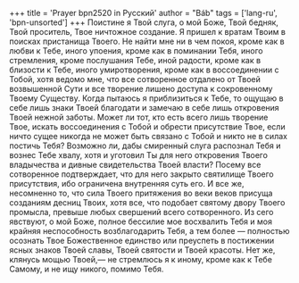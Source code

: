+++
title = 'Prayer bpn2520 in Русский'
author = "Báb"
tags = ['lang-ru', 'bpn-unsorted']
+++
Поистине я Твой слуга, о мой Боже, Твой бедняк, Твой проситель, Твое ничтожное создание. Я пришел к вратам Твоим в поисках пристанища Твоего. Не найти мне ни в чем покоя, кроме как в любви к Тебе, иного упоения, кроме как в поминании Тебя, иного стремления, кроме послушания Тебе, иной радости, кроме как в близости к Тебе, иного умиротворения, кроме как в воссоединении с Тобой, хотя ведомо мне, что все сотворенное отдалено от Твоей возвышенной Сути и все творение лишено доступа к сокровенному Твоему Существу. Когда пытаюсь я приблизиться к Тебе, то ощущаю в себе лишь знаки Твоей благодати и замечаю в себе лишь откровения Твоей нежной заботы. Может ли тот, кто есть всего лишь творение Твое, искать воссоединения с Тобой и обрести присутствие Твое, если ничто сущее никогда не может быть связано с Тобой и никто не в силах постичь Тебя? Возможно ли, дабы смиренный слуга распознал Тебя и вознес Тебе хвалу, хотя и уготовил Ты для него откровения Твоего владычества и дивные свидетельства Твоей власти? Посему все сотворенное подтверждает, что для него закрыто святилище Твоего присутствия, ибо ограничена внутренняя суть его. И все же, несомненно то, что сила Твоего притяжения во веки веков присуща созданиям десниц Твоих, хотя все, что подобает святому двору Твоего промысла, превыше любых свершений всего сотворенного. Из сего явствуют, о мой Боже, полное бессилие мое восхвалить Тебя и моя крайняя неспособность возблагодарить Тебя, а тем более — полностью осознать Твое Божественное единство или преуспеть в постижении ясных знаков Твоей славы, Твоей святости и Твоей красоты. Нет же, клянусь мощью Твоей,— не стремлюсь я к иному, кроме как к Тебе Самому, и не ищу никого, помимо Тебя.
